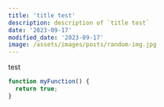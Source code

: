 ```yaml
---
title: 'title test'
description: description of `title test`
date: '2023-09-17'
modified_date: '2023-09-17'
image: /assets/images/posts/random-img.jpg
---
```


test

```js
function myFunction() {
  return true;
}
```
